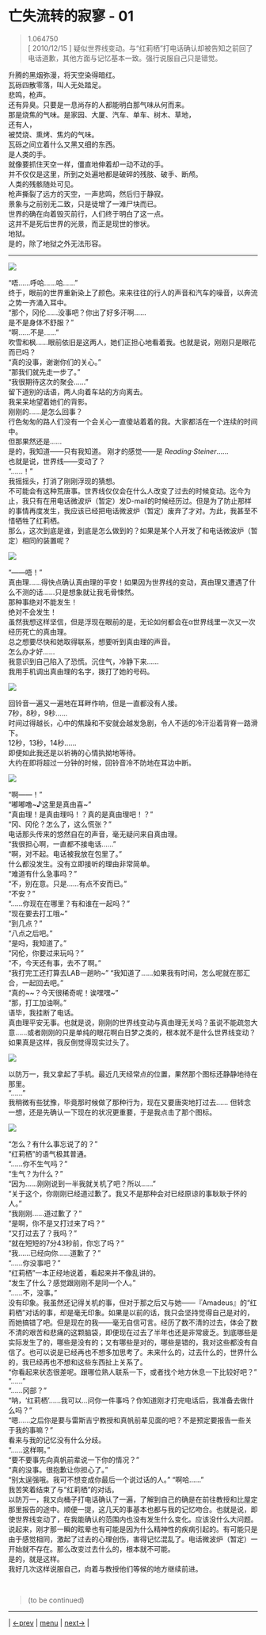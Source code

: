 # 亡失流转的寂寥 - 01
> 1.064750  
> [ 2010/12/15 ] 疑似世界线变动。与“红莉栖”打电话确认却被告知之前回了电话道歉，其他方面与记忆基本一致。强行说服自己只是错觉。  

升腾的黑烟弥漫，将天空染得暗红。  
瓦砾四散零落，叫人无处踏足。  
悲鸣，枪声。  
还有异臭。只要是一息尚存的人都能明白那气味从何而来。  
那是烧焦的气味。是家园、大厦、汽车、单车、树木、草地，  
还有人，  
被焚烧、熏烤、焦灼的气味。  
瓦砾之间立着什么又黑又细的东西。  
是人类的手。  
就像要抓住天空一样，僵直地伸着却一动不动的手。  
并不仅仅是这里，所到之处遍地都是破碎的残肢、破手、断颅。  
人类的残骸随处可见。  
枪声撕裂了远方的天空，一声悲鸣，然后归于静寂。  
景象与之前别无二致，只是徒增了一滩尸块而已。  
世界的确在向着毁灭前行，人们终于明白了这一点。  
这并不是死后世界的光景，而正是现世的惨状。  
地狱。  
是的，除了地狱之外无法形容。  
<hr>

![](../img/0018-1.png)

“唔……呼哈……哈……”  
终于，眼前的世界重新染上了颜色。来来往往的行人的声音和汽车的噪音，以奔流之势一齐涌入耳中。  
“那个，冈伦……没事吧？你出了好多汗啊……  
 是不是身体不舒服？”  
“啊……不是……”  
吹雪和枫……眼前依旧是这两人，她们正担心地看着我。也就是说，刚刚只是眼花而已吗？  
“真的没事，谢谢你们的关心。”  
“那我们就先走一步了。”  
“我很期待这次的聚会……”  
留下道别的话语，两人向着车站的方向离去。  
我呆呆地望着她们的背影。  
刚刚的……是怎么回事？  
行色匆匆的路人们没有一个会关心一直傻站着着的我。大家都活在一个连续的时间中。  
但那果然还是……  
是的，我知道——只有我知道。
刚才的感觉——是 *Reading·Steiner*……  
也就是说，世界线——变动了？  
“……！”  
我摇摇头，打消了刚刚浮现的猜想。  
不可能会有这种荒唐事。世界线仅仅会在什么人改变了过去的时候变动。迄今为止，我只有在用电话微波炉（暂定）发D-mail的时候经历过。但是为了防止那样的事情再度发生，我应该已经把电话微波炉（暂定）废弃了才对。为此，我甚至不惜牺牲了红莉栖。  
那么，这次到底是谁，到底是怎么做到的？如果是某个人开发了和电话微波炉（暂定）相同的装置呢？  

![](../img/0051-1.png)

“——唔！”  
真由理……得快点确认真由理的平安！如果因为世界线的变动，真由理又遭遇了什么不测的话……只是想象就让我毛骨悚然。  
那种事绝对不能发生！  
绝对不会发生！  
虽然我想这样坚信，但是浮现在眼前的是，无论如何都会在α世界线里一次又一次经历死亡的真由理。  
总之想要尽快和她取得联系，想要听到真由理的声音。  
怎么办才好……  
我意识到自己陷入了恐慌。沉住气，冷静下来……  
我用手机调出真由理的名字，拨打了她的号码。  

![](../img/0051-2.png)

回铃音一遍又一遍地在耳畔作响，但是一直都没有人接。   
7秒，8秒，9秒……  
时间过得越长，心中的焦躁和不安就会越发急剧，令人不适的冷汗沿着背脊一路滑下。  
12秒，13秒，14秒……  
即便如此我还是以祈祷的心情执拗地等待。  
大约在即将超过一分钟的时候，回铃音冷不防地在耳边中断。  

![](../img/0051-3.png)

“啊——！”  
“嘟嘟噜~♪这里是真由喜~”  
“真由理！是真由理吗！？真的是真由理吧！？”  
“冈、冈伦？怎么了，这么慌张？”  
电话那头传来的悠然自在的声音，毫无疑问来自真由理。  
“我很担心啊，一直都不接电话……”  
“啊，对不起。电话被我放在包里了。”  
什么都没发生。没有立即接听的理由非常简单。  
“难道有什么急事吗？”  
“不，别在意。只是……有点不安而已。”  
“不安？”  
“……你现在在哪里？有和谁在一起吗？”  
“现在要去打工哦~”  
“到几点？”  
“八点之后吧。”  
“是吗，我知道了。”  
“冈伦，你要过来玩吗？”  
“不，今天还有事，去不了啊。”  
“我打完工还打算去LAB一趟哟~”
“我知道了……如果我有时间，怎么呢就在那汇合，一起回去吧。”  
“真的~~？今天很稀奇呢！诶嘿嘿~”  
“那，打工加油啊。”  
语毕，我挂断了电话。  
真由理平安无事。也就是说，刚刚的世界线变动与真由理无关吗？虽说不能疏忽大意……或者刚刚的只是单纯的眼花啊白日梦之类的，根本就不是什么世界线变动？如果真是这样，我反倒觉得现实过头了。  

![](../img/0051-4.png)

以防万一，我又拿起了手机。最近几天经常点的位置，果然那个图标还静静地待在那里。  
“……”  
我稍微有些犹豫，毕竟那时候做了那种行为，现在又要唐突地打过去……
但转念一想，还是先确认一下现在的状况更重要，于是我点击了那个图标。  

![](../img/0051-5.png)

“怎么？有什么事忘说了的？”  
“红莉栖”的语气极其普通。  
“……你不生气吗？”  
“生气？为什么？”  
“因为……刚刚说到一半我就关机了吧？所以……”  
“关于这个，你刚刚已经道过歉了。我又不是那种会对已经原谅的事耿耿于怀的人。”  
“我刚刚……道过歉了？”  
“是啊，你不是又打过来了吗？”  
“又打过去了？我吗？”  
“就在短短的7分43秒前，你忘了吗？”  
“我……已经向你……道歉了？”  
“……你没事吧？”  
“红莉栖”一本正经地说着，看起来并不像乱讲的。  
“发生了什么？感觉跟刚刚不是同一个人。”  
“……不，没事。”  
没有印象。我虽然还记得关机的事，但对于那之后又与她——『Amadeus』的“红莉栖”对话的事，却是毫无印象。如果是以前的话，我只会坚持觉得自己是对的，而她搞错了吧。但是现在的我——毫无自信可言。经历了数不清的过去，体会了数不清的艰苦和悲痛的这颗脑袋，即便现在过去了半年也还是非常疲乏。到底哪些是实际发生了的，哪些是没有的；又有哪些是对的，哪些是错的，我对这些都没有自信了。也可以说是已经再也不想多加思考了。未来什么的，过去什么的，世界什么的，我已经再也不想和这些东西扯上关系了。  
“你看起来状态很差呢。跟哪位熟人联系一下，或者找个地方休息一下比较好吧？”  
“……”  
“……冈部？”  
“呐，‘红莉栖’……我可以…问你一件事吗？你知道刚才打完电话后，我准备去做什么吗？”  
“嗯……之后你是要与雷斯吉宁教授和真帆前辈见面的吧？不是预定要报告一些关于我的事嘛？”  
看来与我的记忆没有什么分歧。  
“……这样啊。”  
“要不要事先向真帆前辈说一下你的情况？”  
“真的没事。很抱歉让你担心了。”  
“别太逞强哦。我可不想变成你最后一个说过话的人。”
“啊哈……”  
我苦笑着结束了与“红莉栖”的对话。  
以防万一，我又向桶子打电话确认了一遍，了解到自己的确是在前往教授和比屋定那里报告的途中。顺便一提，这几天的事基本也都与我的记忆吻合。也就是说，即使世界线变动了，在我能确认的范围内也没有发生什么变化。应该没什么大问题。说起来，刚才那一瞬的眩晕也有可能是因为什么精神性的疾病引起的。有可能只是由于感觉相同，激起了过去的心理创伤，害得记忆混乱了。电话微波炉（暂定）一开始就不存在。那么改变过去什么的，根本就不可能。  
是的，就是这样。  
我好几次这样说服自己，向着与教授他们等候的地方继续前进。  


<br/>

> (to be continued)
---

| [←prev](./0050) | [menu](../) | [next→](./0052) |
